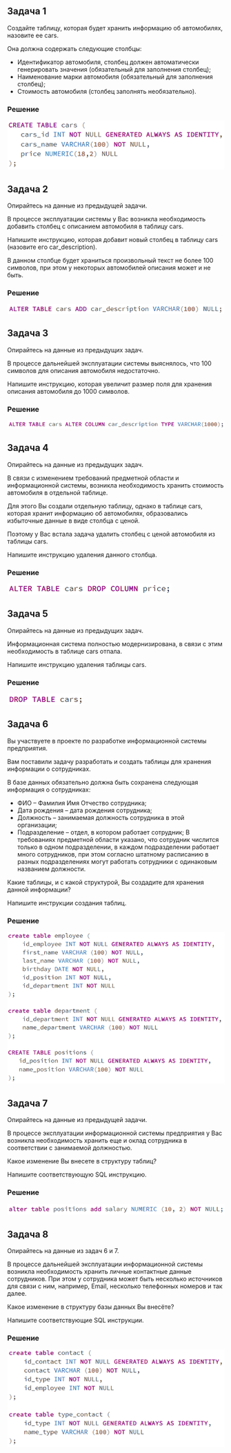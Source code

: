 ## Задача 1
Создайте таблицу, которая будет хранить информацию об автомобилях, назовите ее cars.

Она должна содержать следующие столбцы:

- Идентификатор автомобиля, столбец должен автоматически генерировать значения (обязательный для заполнения столбец);
- Наименование марки автомобиля (обязательный для заполнения столбец);
- Стоимость автомобиля (столбец заполнять необязательно).

### Решение
![](screenshots/Таблицы/1.png)

## Задача 2
Опирайтесь на данные из предыдущей задачи.

В процессе эксплуатации системы у Вас возникла необходимость добавить столбец с описанием автомобиля в таблицу cars.

Напишите инструкцию, которая добавит новый столбец в таблицу cars (назовите его car_description).

В данном столбце будет храниться произвольный текст не более 100 символов, при этом у некоторых автомобилей описания может и не быть.

### Решение
![](screenshots/Таблицы/2.png)

## Задача 3
Опирайтесь на данные из предыдущих задач.

В процессе дальнейшей эксплуатации системы выяснялось, что 100 символов для описания автомобиля недостаточно.

Напишите инструкцию, которая увеличит размер поля для хранения описания автомобиля до 1000 символов.

### Решение
![](screenshots/Таблицы/3.png)

## Задача 4
Опирайтесь на данные из предыдущих задач.

В связи с изменением требований предметной области и информационной системы, возникла необходимость хранить стоимость автомобиля в отдельной таблице.

Для этого Вы создали отдельную таблицу, однако в таблице cars, которая хранит информацию об автомобилях, образовались избыточные данные в виде столбца с ценой.

Поэтому у Вас встала задача удалить столбец с ценой автомобиля из таблицы cars.

Напишите инструкцию удаления данного столбца.

### Решение
![](screenshots/Таблицы/4.png)

## Задача 5
Опирайтесь на данные из предыдущих задач.

Информационная система полностью модернизирована, в связи с этим необходимость в таблице cars отпала.

Напишите инструкцию удаления таблицы cars.

### Решение
![](screenshots/Таблицы/5.png)

## Задача 6
Вы участвуете в проекте по разработке информационной системы предприятия.

Вам поставили задачу разработать и создать таблицы для хранения информации о сотрудниках.

В базе данных обязательно должна быть сохранена следующая информация о сотрудниках:

- ФИО – Фамилия Имя Отчество сотрудника;
- Дата рождения – дата рождения сотрудника;
- Должность – занимаемая должность сотрудника в этой организации;
- Подразделение – отдел, в котором работает сотрудник;
В требованиях предметной области указано, что сотрудник числится только в одном подразделении, в каждом подразделении работает много сотрудников, при этом согласно штатному расписанию в разных подразделениях могут работать сотрудники с одинаковым названием должности.

Какие таблицы, и с какой структурой, Вы создадите для хранения данной информации?

Напишите инструкции создания таблиц.

### Решение
![](screenshots/Таблицы/6.png)

## Задача 7
Опирайтесь на данные из предыдущей задачи.

В процессе эксплуатации информационной системы предприятия у Вас возникла необходимость хранить еще и оклад сотрудника в соответствии с занимаемой должностью.

Какое изменение Вы внесете в структуру таблиц?

Напишите соответствующую SQL инструкцию.

### Решение
![](screenshots/Таблицы/7.png)

## Задача 8
Опирайтесь на данные из задач 6 и 7.

В процессе дальнейшей эксплуатации информационной системы возникла необходимость хранить личные контактные данные сотрудников. При этом у сотрудника может быть несколько источников для связи с ним, например, Email, несколько телефонных номеров и так далее.

Какое изменение в структуру базы данных Вы внесёте?

Напишите соответствующие SQL инструкции.

### Решение
![](screenshots/Таблицы/8.png)
